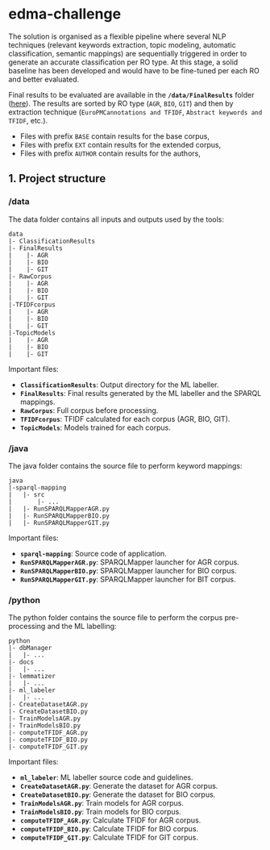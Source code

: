 # edma-challenge

The solution is organised as a flexible pipeline where several NLP techniques (relevant keywords extraction, topic modeling, automatic classification, semantic mappings) are sequentially triggered in order to generate an accurate classification per RO type. 
At this stage, a solid baseline has been developed and would have to be fine-tuned per each RO and better evaluated.

Final results to be evaluated are available in the **`/data/FinalResults`** folder ([here](https://github.com/everis-hcl/edma-challenge/tree/master/data/FinalResults)). 
The results are sorted by RO type (`AGR`, `BIO`, `GIT`) and then by extraction technique (`EuroPMCannotations and TFIDF`, `Abstract keywords and TFIDF`, etc.). 
* Files with prefix `BASE` contain results for the base corpus,
* Files with prefix `EXT` contain results for the extended corpus,
* Files with prefix `AUTHOR` contain results for the authors,

## 1. Project structure

### /data
The data folder contains all inputs and outputs used by the tools:

    data
    |- ClassificationResults
    |- FinalResults
    |    |- AGR
    |    |- BIO
    |    |- GIT
    |- RawCorpus
    |    |- AGR
    |    |- BIO
    |    |- GIT
    |-TFIDFcorpus
    |    |- AGR
    |    |- BIO
    |    |- GIT
    |-TopicModels
    |    |- AGR
    |    |- BIO
    |    |- GIT

Important files:
* **`ClassificationResults`**: Output directory for the ML labeller.
* **`FinalResults`**: Final results generated by the ML labeller and the SPARQL mappings.
* **`RawCorpus`**: Full corpus before processing.
* **`TFIDFcorpus`**: TFIDF calculated for each corpus (AGR, BIO, GIT).
* **`TopicModels`**: Models trained for each corpus.


### /java
The java folder contains the source file to perform keyword mappings:

    java
    |-sparql-mapping
    |	|- src
    |		|- ...
    |	|- RunSPARQLMapperAGR.py
    |	|- RunSPARQLMapperBIO.py
    |	|- RunSPARQLMapperGIT.py
    
  Important files:

* **`sparql-mapping`**: Source code of application.
* **`RunSPARQLMapperAGR.py`**: SPARQLMapper launcher for AGR corpus.
* **`RunSPARQLMapperBIO.py`**: SPARQLMapper launcher for BIO corpus.
* **`RunSPARQLMapperGIT.py`**: SPARQLMapper launcher for BIT corpus.

### /python
The python folder contains the source file to perform the corpus pre-processing and the ML labelling:

    python
    |- dbManager
    |	|- ...
    |- docs
    |	|- ...
    |- lemmatizer
    |	|- ...
    |- ml_labeler
    |	|- ...
    |- CreateDatasetAGR.py
    |- CreateDatasetBIO.py
    |- TrainModelsAGR.py
    |- TrainModelsBIO.py
    |- computeTFIDF_AGR.py
    |- computeTFIDF_BIO.py
    |- computeTFIDF_GIT.py

Important files:
* **`ml_labeler`**: ML labeller source code and  guidelines.
* **`CreateDatasetAGR.py`**: Generate the dataset for AGR corpus.
* **`CreateDatasetBIO.py`**: Generate the dataset for BIO corpus.
* **`TrainModelsAGR.py`**: Train models for AGR corpus.
*  **`TrainModelsBIO.py`**: Train models for BIO corpus.
*  **`computeTFIDF_AGR.py`**: Calculate TFIDF for AGR corpus.
*  **`computeTFIDF_BIO.py`**: Calculate TFIDF for BIO corpus.
*  **`computeTFIDF_GIT.py`**: Calculate TFIDF for GIT corpus.